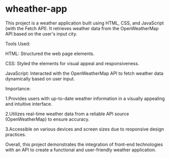 # wheather-app
This project is a weather application built using HTML, CSS, and JavaScript (with the Fetch API). It retrieves weather data from the OpenWeatherMap API based on the user's input city.



Tools Used:

HTML: Structured the web page elements.


CSS: Styled the elements for visual appeal and responsiveness.


JavaScript: Interacted with the OpenWeatherMap API to fetch weather data dynamically based on user input.



Importance:

1.Provides users with up-to-date weather information in a visually appealing and intuitive interface.


2.Utilizes real-time weather data from a reliable API source (OpenWeatherMap) to ensure accuracy.


3.Accessible on various devices and screen sizes due to responsive design practices.


Overall, this project demonstrates the integration of front-end technologies with an API to create a functional and user-friendly weather application.
